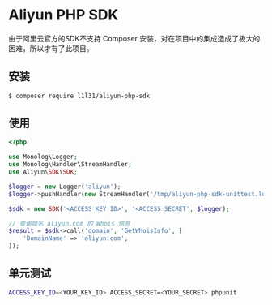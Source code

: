 # Aliyun PHP SDK

由于阿里云官方的SDK不支持 Composer 安装，对在项目中的集成造成了极大的困难，所以才有了此项目。

## 安装

```bash
$ composer require l1l31/aliyun-php-sdk
```

## 使用

```php
<?php

use Monolog\Logger;
use Monolog\Handler\StreamHandler;
use Aliyun\SDK\SDK;

$logger = new Logger('aliyun');
$logger->pushHandler(new StreamHandler('/tmp/aliyun-php-sdk-unittest.log', Logger::INFO));

$sdk = new SDK('<ACCESS KEY ID>', '<ACCESS SECRET', $logger);

// 查询域名 aliyun.com 的 Whois 信息
$result = $sdk->call('domain', 'GetWhoisInfo', [
    'DomainName' => 'aliyun.com',
]);
```

## 单元测试

```bash
ACCESS_KEY_ID=<YOUR_KEY_ID> ACCESS_SECRET=<YOUR_SECRET> phpunit 
```
